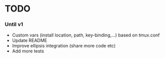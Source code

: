 # TODO

### Until v1
- Custom vars (install location, path, key-binding,...) based on tmux.conf
- Update README
- Improve ellipsis integration (share more code etc)
- Add more tests
